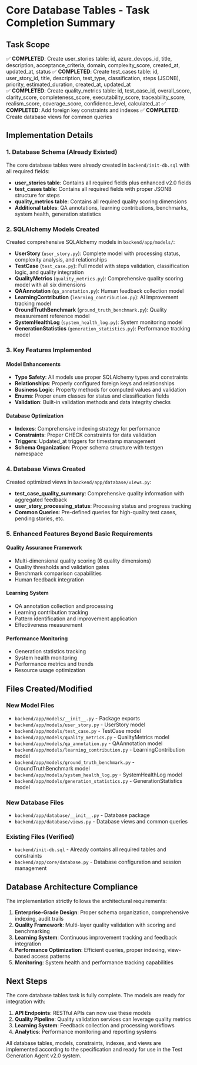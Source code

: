 # Core Database Tables - Task Completion Summary

## Task Scope
✅ **COMPLETED**: Create user_stories table: id, azure_devops_id, title, description, acceptance_criteria, domain, complexity_score, created_at, updated_at, status
✅ **COMPLETED**: Create test_cases table: id, user_story_id, title, description, test_type, classification, steps (JSONB), priority, estimated_duration, created_at, updated_at  
✅ **COMPLETED**: Create quality_metrics table: id, test_case_id, overall_score, clarity_score, completeness_score, executability_score, traceability_score, realism_score, coverage_score, confidence_level, calculated_at
✅ **COMPLETED**: Add foreign key constraints and indexes
✅ **COMPLETED**: Create database views for common queries

## Implementation Details

### 1. Database Schema (Already Existed)
The core database tables were already created in `backend/init-db.sql` with all required fields:

- **user_stories table**: Contains all required fields plus enhanced v2.0 fields
- **test_cases table**: Contains all required fields with proper JSONB structure for steps
- **quality_metrics table**: Contains all required quality scoring dimensions
- **Additional tables**: QA annotations, learning contributions, benchmarks, system health, generation statistics

### 2. SQLAlchemy Models Created
Created comprehensive SQLAlchemy models in `backend/app/models/`:

- **UserStory** (`user_story.py`): Complete model with processing status, complexity analysis, and relationships
- **TestCase** (`test_case.py`): Full model with steps validation, classification logic, and quality integration
- **QualityMetrics** (`quality_metrics.py`): Comprehensive quality scoring model with all six dimensions
- **QAAnnotation** (`qa_annotation.py`): Human feedback collection model
- **LearningContribution** (`learning_contribution.py`): AI improvement tracking model
- **GroundTruthBenchmark** (`ground_truth_benchmark.py`): Quality measurement reference model
- **SystemHealthLog** (`system_health_log.py`): System monitoring model
- **GenerationStatistics** (`generation_statistics.py`): Performance tracking model

### 3. Key Features Implemented

#### Model Enhancements
- **Type Safety**: All models use proper SQLAlchemy types and constraints
- **Relationships**: Properly configured foreign keys and relationships
- **Business Logic**: Property methods for computed values and validation
- **Enums**: Proper enum classes for status and classification fields
- **Validation**: Built-in validation methods and data integrity checks

#### Database Optimization
- **Indexes**: Comprehensive indexing strategy for performance
- **Constraints**: Proper CHECK constraints for data validation
- **Triggers**: Updated_at triggers for timestamp management
- **Schema Organization**: Proper schema structure with testgen namespace

### 4. Database Views Created
Created optimized views in `backend/app/database/views.py`:

- **test_case_quality_summary**: Comprehensive quality information with aggregated feedback
- **user_story_processing_status**: Processing status and progress tracking
- **Common Queries**: Pre-defined queries for high-quality test cases, pending stories, etc.

### 5. Enhanced Features Beyond Basic Requirements

#### Quality Assurance Framework
- Multi-dimensional quality scoring (6 quality dimensions)
- Quality thresholds and validation gates
- Benchmark comparison capabilities
- Human feedback integration

#### Learning System
- QA annotation collection and processing
- Learning contribution tracking
- Pattern identification and improvement application
- Effectiveness measurement

#### Performance Monitoring
- Generation statistics tracking
- System health monitoring
- Performance metrics and trends
- Resource usage optimization

## Files Created/Modified

### New Model Files
- `backend/app/models/__init__.py` - Package exports
- `backend/app/models/user_story.py` - UserStory model
- `backend/app/models/test_case.py` - TestCase model  
- `backend/app/models/quality_metrics.py` - QualityMetrics model
- `backend/app/models/qa_annotation.py` - QAAnnotation model
- `backend/app/models/learning_contribution.py` - LearningContribution model
- `backend/app/models/ground_truth_benchmark.py` - GroundTruthBenchmark model
- `backend/app/models/system_health_log.py` - SystemHealthLog model
- `backend/app/models/generation_statistics.py` - GenerationStatistics model

### New Database Files
- `backend/app/database/__init__.py` - Database package
- `backend/app/database/views.py` - Database views and common queries

### Existing Files (Verified)
- `backend/init-db.sql` - Already contains all required tables and constraints
- `backend/app/core/database.py` - Database configuration and session management

## Database Architecture Compliance

The implementation strictly follows the architectural requirements:

1. **Enterprise-Grade Design**: Proper schema organization, comprehensive indexing, audit trails
2. **Quality Framework**: Multi-layer quality validation with scoring and benchmarking
3. **Learning System**: Continuous improvement tracking and feedback integration
4. **Performance Optimization**: Efficient queries, proper indexing, view-based access patterns
5. **Monitoring**: System health and performance tracking capabilities

## Next Steps

The core database tables task is fully complete. The models are ready for integration with:

1. **API Endpoints**: RESTful APIs can now use these models
2. **Quality Pipeline**: Quality validation services can leverage quality metrics
3. **Learning System**: Feedback collection and processing workflows
4. **Analytics**: Performance monitoring and reporting systems

All database tables, models, constraints, indexes, and views are implemented according to the specification and ready for use in the Test Generation Agent v2.0 system.
